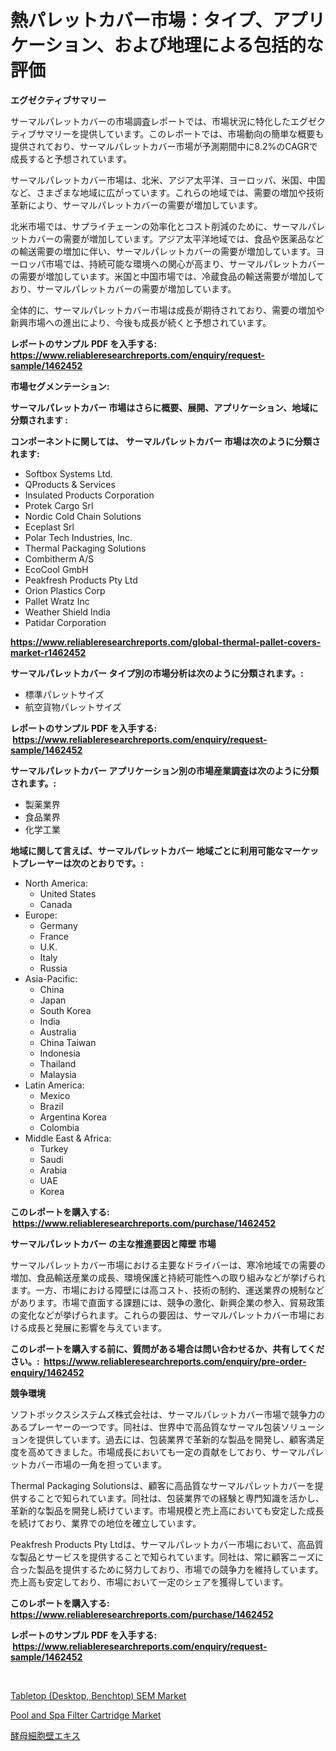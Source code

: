 <p><h1>熱パレットカバー市場：タイプ、アプリケーション、および地理による包括的な評価</h1></p><p><strong>エグゼクティブサマリー</strong></p>
<p><p>サーマルパレットカバーの市場調査レポートでは、市場状況に特化したエグゼクティブサマリーを提供しています。このレポートでは、市場動向の簡単な概要も提供されており、サーマルパレットカバー市場が予測期間中に8.2%のCAGRで成長すると予想されています。</p><p>サーマルパレットカバー市場は、北米、アジア太平洋、ヨーロッパ、米国、中国など、さまざまな地域に広がっています。これらの地域では、需要の増加や技術革新により、サーマルパレットカバーの需要が増加しています。</p><p>北米市場では、サプライチェーンの効率化とコスト削減のために、サーマルパレットカバーの需要が増加しています。アジア太平洋地域では、食品や医薬品などの輸送需要の増加に伴い、サーマルパレットカバーの需要が増加しています。ヨーロッパ市場では、持続可能な環境への関心が高まり、サーマルパレットカバーの需要が増加しています。米国と中国市場では、冷蔵食品の輸送需要が増加しており、サーマルパレットカバーの需要が増加しています。</p><p>全体的に、サーマルパレットカバー市場は成長が期待されており、需要の増加や新興市場への進出により、今後も成長が続くと予想されています。</p></p>
<p><strong>レポートのサンプル PDF を入手する: <a href="https://www.reliableresearchreports.com/enquiry/request-sample/1462452">https://www.reliableresearchreports.com/enquiry/request-sample/1462452</a></strong></p>
<p><strong>市場セグメンテーション:</strong></p>
<p><strong> サーマルパレットカバー 市場はさらに概要、展開、アプリケーション、地域に分類されます :</strong></p>
<p><strong>コンポーネントに関しては、 サーマルパレットカバー 市場は次のように分類されます: &nbsp;</strong></p>
<p><ul><li>Softbox Systems Ltd.</li><li>QProducts & Services</li><li>Insulated Products Corporation</li><li>Protek Cargo Srl</li><li>Nordic Cold Chain Solutions</li><li>Eceplast Srl</li><li>Polar Tech Industries, Inc.</li><li>Thermal Packaging Solutions</li><li>Combitherm A/S</li><li>EcoCool GmbH</li><li>Peakfresh Products Pty Ltd</li><li>Orion Plastics Corp</li><li>Pallet Wratz Inc</li><li>Weather Shield India</li><li>Patidar Corporation</li></ul></p>
<p><strong><a href="https://www.reliableresearchreports.com/global-thermal-pallet-covers-market-r1462452">https://www.reliableresearchreports.com/global-thermal-pallet-covers-market-r1462452</a></strong></p>
<p><strong> サーマルパレットカバー タイプ別の市場分析は次のように分類されます。:</strong></p>
<p><ul><li>標準パレットサイズ</li><li>航空貨物パレットサイズ</li></ul></p>
<p><strong>レポートのサンプル PDF を入手する: &nbsp;<a href="https://www.reliableresearchreports.com/enquiry/request-sample/1462452">https://www.reliableresearchreports.com/enquiry/request-sample/1462452</a></strong></p>
<p><strong> サーマルパレットカバー アプリケーション別の市場産業調査は次のように分類されます。:</strong></p>
<p><ul><li>製薬業界</li><li>食品業界</li><li>化学工業</li></ul></p>
<p><strong>地域に関して言えば、サーマルパレットカバー 地域ごとに利用可能なマーケットプレーヤーは次のとおりです。:</strong></p>
<p><ul>
    <li>
        North America:
        <ul>
            <li>United States</li>
            <li>Canada</li>
        </ul>
    </li>
    <li>
        Europe:
        <ul>
            <li>Germany</li>
            <li>France</li>
            <li>U.K.</li>
            <li>Italy</li>
            <li>Russia</li>
        </ul>
    </li>
    <li>
        Asia-Pacific:
        <ul>
            <li>China</li>
            <li>Japan</li>
            <li>South Korea</li>
            <li>India</li>
            <li>Australia</li>
            <li>China Taiwan</li>
            <li>Indonesia</li>
            <li>Thailand</li>
            <li>Malaysia</li>
        </ul>
    </li>
    <li>
        Latin America:
        <ul>
            <li>Mexico</li>
            <li>Brazil</li>
            <li>Argentina Korea</li>
            <li>Colombia</li>
        </ul>
    </li>
    <li>
        Middle East & Africa:
        <ul>
            <li>Turkey</li>
            <li>Saudi</li>
            <li>Arabia</li>
            <li>UAE</li>
            <li>Korea</li>
        </ul>
    </li>
    </ul></p>
<p><strong>このレポートを購入する: &nbsp;<a href="https://www.reliableresearchreports.com/purchase/1462452">https://www.reliableresearchreports.com/purchase/1462452</a></strong></p>
<p><strong>サーマルパレットカバー の主な推進要因と障壁 市場</strong></p>
<p><p>サーマルパレットカバー市場における主要なドライバーは、寒冷地域での需要の増加、食品輸送産業の成長、環境保護と持続可能性への取り組みなどが挙げられます。一方、市場における障壁には高コスト、技術の制約、運送業界の規制などがあります。市場で直面する課題には、競争の激化、新興企業の参入、貿易政策の変化などが挙げられます。これらの要因は、サーマルパレットカバー市場における成長と発展に影響を与えています。</p></p>
<p><strong>このレポートを購入する前に、質問がある場合は問い合わせるか、共有してください。:&nbsp; <a href="https://www.reliableresearchreports.com/enquiry/pre-order-enquiry/1462452">https://www.reliableresearchreports.com/enquiry/pre-order-enquiry/1462452</a></strong></p>
<p><strong>競争環境</strong></p>
<p><p>ソフトボックスシステムズ株式会社は、サーマルパレットカバー市場で競争力のあるプレーヤーの一つです。同社は、世界中で高品質なサーマル包装ソリューションを提供しています。過去には、包装業界で革新的な製品を開発し、顧客満足度を高めてきました。市場成長においても一定の貢献をしており、サーマルパレットカバー市場の一角を担っています。</p><p>Thermal Packaging Solutionsは、顧客に高品質なサーマルパレットカバーを提供することで知られています。同社は、包装業界での経験と専門知識を活かし、革新的な製品を開発し続けています。市場規模と売上高においても安定した成長を続けており、業界での地位を確立しています。</p><p>Peakfresh Products Pty Ltdは、サーマルパレットカバー市場において、高品質な製品とサービスを提供することで知られています。同社は、常に顧客ニーズに合った製品を提供するために努力しており、市場での競争力を維持しています。売上高も安定しており、市場において一定のシェアを獲得しています。</p></p>
<p><strong>このレポートを購入する: &nbsp; <a href="https://www.reliableresearchreports.com/purchase/1462452">https://www.reliableresearchreports.com/purchase/1462452</a></strong></p>
<p><strong>レポートのサンプル PDF を入手する: &nbsp;<a href="https://www.reliableresearchreports.com/enquiry/request-sample/1462452">https://www.reliableresearchreports.com/enquiry/request-sample/1462452</a></strong><strong></strong></p>
<p>&nbsp;</p>
<p><p><a href="https://www.linkedin.com/pulse/tabletop-desktop-benchtop-sem-market-furnishes-information-9cp8e?trackingId=h5wxFRxT4pQFRtMaTcIftA%3D%3D">Tabletop (Desktop, Benchtop) SEM Market</a></p><p><a href="https://www.linkedin.com/pulse/pool-spa-filter-cartridge-market-size-outlook-forecast-17ace?trackingId=OxQtEB18oR3HLeKC%2F0%2BmvA%3D%3D">Pool and Spa Filter Cartridge Market</a></p><p><a href="https://github.com/hilmi-2a/Market-Research-Report-List-1/blob/main/632396829997.md">酵母細胞壁エキス</a></p></p>